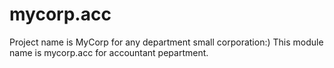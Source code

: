 # mycorp.acc
Project name is MyCorp for any department small corporation:) This module name is mycorp.acc for accountant pepartment.
